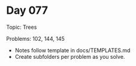 # Day 077

Topic: Trees

Problems: 102, 144, 145

- Notes follow template in docs/TEMPLATES.md
- Create subfolders per problem as you solve.
